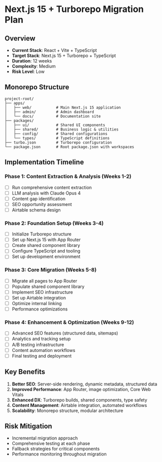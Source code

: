 # Next.js 15 + Turborepo Migration Plan

## Overview
- **Current Stack**: React + Vite + TypeScript
- **Target Stack**: Next.js 15 + Turborepo + TypeScript
- **Duration**: 12 weeks
- **Complexity**: Medium
- **Risk Level**: Low

## Monorepo Structure
```
project-root/
├── apps/
│   ├── web/           # Main Next.js 15 application
│   ├── admin/         # Admin dashboard
│   └── docs/          # Documentation site
├── packages/
│   ├── ui/            # Shared UI components
│   ├── shared/        # Business logic & utilities
│   ├── config/        # Shared configurations
│   └── types/         # TypeScript definitions
├── turbo.json         # Turborepo configuration
└── package.json       # Root package.json with workspaces
```

## Implementation Timeline

### Phase 1: Content Extraction & Analysis (Weeks 1-2)
- [ ] Run comprehensive content extraction
- [ ] LLM analysis with Claude Opus 4
- [ ] Content gap identification
- [ ] SEO opportunity assessment
- [ ] Airtable schema design

### Phase 2: Foundation Setup (Weeks 3-4)
- [ ] Initialize Turborepo structure
- [ ] Set up Next.js 15 with App Router
- [ ] Create shared component library
- [ ] Configure TypeScript and tooling
- [ ] Set up development environment

### Phase 3: Core Migration (Weeks 5-8)
- [ ] Migrate all pages to App Router
- [ ] Populate shared component library
- [ ] Implement SEO infrastructure
- [ ] Set up Airtable integration
- [ ] Optimize internal linking
- [ ] Performance optimizations

### Phase 4: Enhancement & Optimization (Weeks 9-12)
- [ ] Advanced SEO features (structured data, sitemaps)
- [ ] Analytics and tracking setup
- [ ] A/B testing infrastructure
- [ ] Content automation workflows
- [ ] Final testing and deployment

## Key Benefits
1. **Better SEO**: Server-side rendering, dynamic metadata, structured data
2. **Improved Performance**: App Router, image optimization, Core Web Vitals
3. **Enhanced DX**: Turborepo builds, shared components, type safety
4. **Content Management**: Airtable integration, automated workflows
5. **Scalability**: Monorepo structure, modular architecture

## Risk Mitigation
- Incremental migration approach
- Comprehensive testing at each phase
- Fallback strategies for critical components
- Performance monitoring throughout migration
